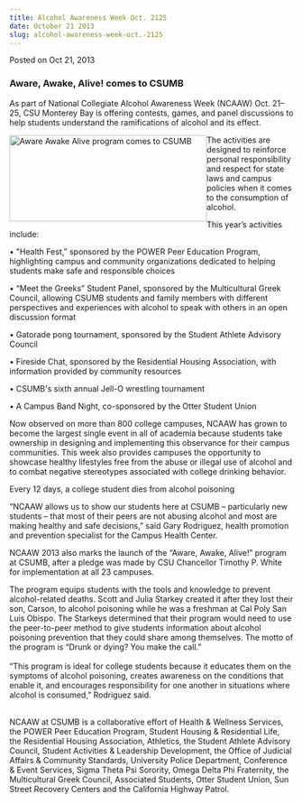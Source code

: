 ```yaml
---
title: Alcohol Awareness Week Oct. 2125
date: October 21 2013
slug: alcohol-awareness-week-oct.-2125
---
```


 



<span class="date">Posted on Oct 21, 2013    </span>
<h3>Aware, Awake, Alive! comes to CSUMB</h3>
<p>As part of National Collegiate Alcohol Awareness Week (NCAAW)
Oct. 21&#x2013;25, CSU Monterey Bay is offering contests, games, and panel
discussions to help students understand the ramifications of
alcohol and its effect.</p>
<p><img alt="Aware Awake Alive program comes to CSUMB" src="https://news.csumb.edu/sites/default/files/65/attachments/news/images/for_web.png" style="float:left; width:350px; height:153px">The activities are
designed to reinforce personal responsibility and respect for state
laws and campus policies when it comes to the consumption of
alcohol.</img></p>
<p>This year&#x2019;s activities include:</p>
<p>&#x2022; &quot;Health Fest,&#x201D; sponsored by the POWER Peer Education Program,
highlighting campus and community organizations dedicated to
helping students make safe and responsible choices</p>
<p>&#x2022; &#x201C;Meet the Greeks&#x201D; Student Panel, sponsored by the
Multicultural Greek Council, allowing CSUMB students and family
members with different perspectives and experiences with alcohol to
speak with others in an open discussion format</p>
<p>&#x2022; Gatorade pong tournament, sponsored by the Student Athlete
Advisory Council</p>
<p>&#x2022; Fireside Chat, sponsored by the Residential Housing
Association, with information provided by community resources</p>
<p>&#x2022; CSUMB&apos;s sixth annual Jell-O wrestling tournament</p>
<p>&#x2022; A Campus Band Night, co-sponsored by the Otter Student
Union</p>
<p>Now observed on more than 800 college campuses, NCAAW has grown
to become the largest single event in all of academia because
students take ownership in designing and implementing this
observance for their campus communities. This week also provides
campuses the opportunity to showcase healthy lifestyles free from
the abuse or illegal use of alcohol and to combat negative
stereotypes associated with college drinking behavior.</p>
<p class="pullquote">Every 12 days, a college student dies from
alcohol poisoning</p>
<p>&#x201C;NCAAW allows us to show our students here at CSUMB &#x2013;
particularly new students &#x2013; that most of their peers are not
abusing alcohol and most are making healthy and safe decisions,&#x201D;
said Gary Rodriguez, health promotion and prevention specialist for
the Campus Health Center.</p>
<p>NCAAW 2013 also marks the launch of the &#x201C;Aware, Awake, Alive!&#x201D;
program at CSUMB, after a pledge was made by CSU Chancellor Timothy
P. White for implementation at all 23 campuses.</p>
<p>The program equips students with the tools and knowledge to
prevent alcohol-related deaths. Scott and Julia Starkey created it
after they lost their son, Carson, to alcohol poisoning while he
was a freshman at Cal Poly San Luis Obispo. The Starkeys determined
that their program would need to use the peer-to-peer method to
give students information about alcohol poisoning prevention that
they could share among themselves. The motto of the program is
&#x201C;Drunk or dying? You make the call.&#x201D;<br>
<br>
&#x201C;This program is ideal for college students because it educates
them on the symptoms of alcohol poisoning, creates awareness on the
conditions that enable it, and encourages responsibility for one
another in situations where alcohol is consumed,&#x201D; Rodriguez
said.</br></br></p>
<p class="small">NCAAW at CSUMB is a collaborative effort of Health
&amp; Wellness Services, the POWER Peer Education Program, Student
Housing &amp; Residential Life, the Residential Housing
Association, Athletics, the Student Athlete Advisory Council,
Student Activities &amp; Leadership Development, the Office of
Judicial Affairs &amp; Community Standards, University Police
Department, Conference &amp; Event Services, Sigma Theta Psi
Sorority, Omega Delta Phi Fraternity, the Multicultural Greek
Council, Associated Students, Otter Student Union, Sun Street
Recovery Centers and the California Highway Patrol.<br>
&#xA0;</br></p>





 
